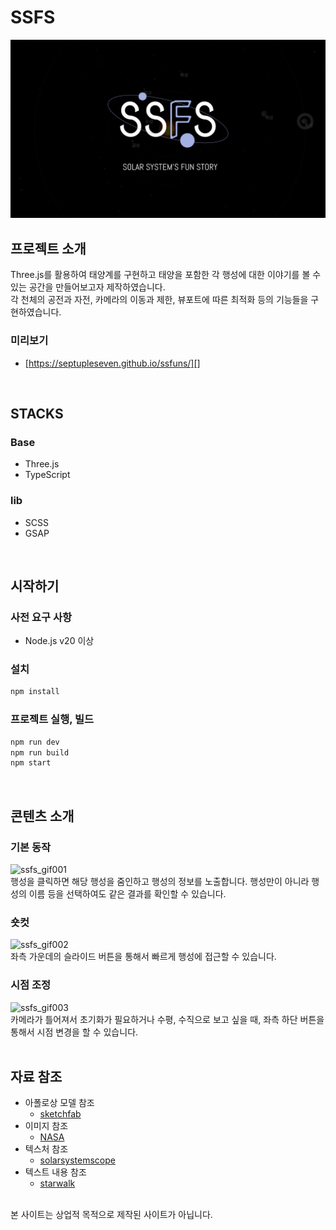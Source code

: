 # SSFS
<p align="center">
    <img src=".readme/preview.jpg" />
</p>

## 프로젝트 소개
Three.js를 활용하여 태양계를 구현하고 태양을 포함한 각 행성에 대한 이야기를 볼 수 있는 공간을 만들어보고자 제작하였습니다.<br/>
각 천체의 공전과 자전, 카메라의 이동과 제한, 뷰포트에 따른 최적화 등의 기능들을 구현하였습니다.<br/>

### 미리보기
- [https://septupleseven.github.io/ssfuns/][]

[https://septupleseven.github.io/ssfuns/]: https://septupleseven.github.io/ssfuns/
<br/>

## STACKS   
### Base
- Three.js
- TypeScript
### lib
- SCSS
- GSAP
<br/>

## 시작하기
### 사전 요구 사항
- Node.js v20 이상

### 설치
```bash
npm install
```

### 프로젝트 실행, 빌드
```bash
npm run dev
npm run build
npm start
```
<br/>

## 콘텐츠 소개
### 기본 동작
![ssfs_gif001](https://github.com/user-attachments/assets/38ce3a07-af43-4a14-8cf7-cd213dd2df75)
<br/>
행성을 클릭하면 해당 행성을 줌인하고 행성의 정보를 노출합니다. 행성만이 아니라 행성의 이름 등을 선택하여도 같은 결과를 확인할 수 있습니다.
<br/>
### 숏컷
![ssfs_gif002](https://github.com/user-attachments/assets/b28b1102-f9a8-4f9a-a1a0-1bad0d6b029f)
<br/>
좌측 가운데의 슬라이드 버튼을 통해서 빠르게 행성에 접근할 수 있습니다.
<br/>
### 시점 조정
![ssfs_gif003](https://github.com/user-attachments/assets/af39f0dd-0bd4-436b-a9f4-09e9dde55e2f)
<br/>
카메라가 틀어져서 초기화가 필요하거나 수평, 수직으로 보고 싶을 때, 좌측 하단 버튼을 통해서 시점 변경을 할 수 있습니다.
<br/>
<br/>

## 자료 참조
- 아폴로상 모델 참조
  - [sketchfab](https://skfb.ly/VOzu)
- 이미지 참조
  - [NASA](https://www.nasa.gov/)
- 텍스처 참조
  - [solarsystemscope](https://www.solarsystemscope.com/)
- 텍스트 내용 참조
  - [starwalk](https://starwalk.space/ko)
<br />
본 사이트는 상업적 목적으로 제작된 사이트가 아닙니다.
